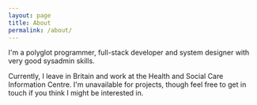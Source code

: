 ```yaml
---
layout: page
title: About
permalink: /about/
---
```


I'm a polyglot programmer, full-stack developer and system designer with very good sysadmin skills.

Currently, I leave in Britain and work at the Health and Social Care Information Centre. I'm unavailable for projects, though feel free to get in touch if you think I might be interested in.
